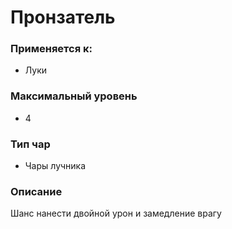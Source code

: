 # Пронзатель

### Применяется к:

* Луки

### Максимальный уровень&#x20;

* 4

### Тип чар

* Чары лучника

### Описание&#x20;

Шанс нанести двойной урон и замедление врагу
